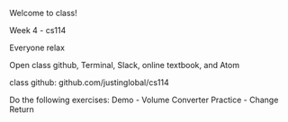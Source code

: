 Welcome to class!

Week 4 - cs114

Everyone relax

Open class github, Terminal, Slack, online textbook, and Atom

class github: github.com/justinglobal/cs114

Do the following exercises:
Demo - Volume Converter
Practice - Change Return
